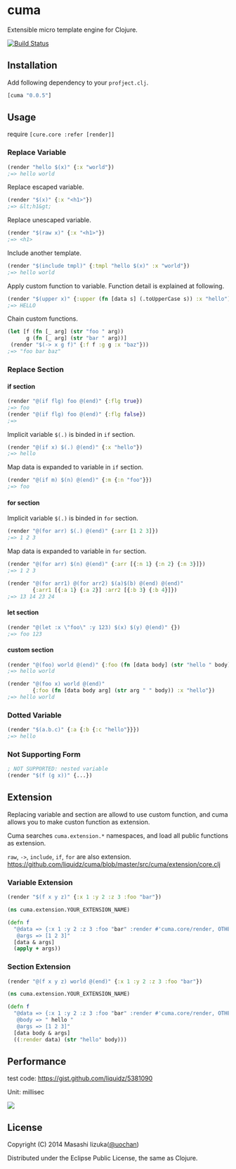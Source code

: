 # cuma

Extensible micro template engine for Clojure.

[![Build Status](https://travis-ci.org/liquidz/cuma.png?branch=master)](https://travis-ci.org/liquidz/cuma)

## Installation

Add following dependency to your `profject.clj`.
```clojure
[cuma "0.0.5"]
```

## Usage

require `[cure.core :refer [render]]`

### Replace Variable

```clojure
(render "hello $(x)" {:x "world"})
;=> hello world
```

Replace escaped variable.

```clojure
(render "$(x)" {:x "<h1>"})
;=> &lt;h1&gt;
```

Replace unescaped variable.

```clojure
(render "$(raw x)" {:x "<h1>"})
;=> <h1>
```

Include another template.

```clojure
(render "$(include tmpl)" {:tmpl "hello $(x)" :x "world"})
;=> hello world
```

Apply custom function to variable.
Function detail is explained at following.

```clojure
(render "$(upper x)" {:upper (fn [data s] (.toUpperCase s)) :x "hello")
;=> HELLO
```

Chain custom functions.

```clojure
(let [f (fn [_ arg] (str "foo " arg))
      g (fn [_ arg] (str "bar " arg))]
 (render "$(-> x g f)" {:f f :g g :x "baz"}))
;=> "foo bar baz"
```

### Replace Section
#### if section

```clojure
(render "@(if flg) foo @(end)" {:flg true})
;=> foo
(render "@(if flg) foo @(end)" {:flg false})
;=>
```

Implicit variable `$(.)` is binded in `if` section.

```clojure
(render "@(if x) $(.) @(end)" {:x "hello"})
;=> hello
```

Map data is expanded to variable in `if` section.

```clojure
(render "@(if m) $(n) @(end)" {:m {:n "foo"}})
;=> foo
```

#### for section

Implicit variable `$(.)` is binded in `for` section.

```clojure
(render "@(for arr) $(.) @(end)" {:arr [1 2 3]})
;=> 1 2 3
```

Map data is expanded to variable in `for` section.

```clojure
(render "@(for arr) $(n) @(end)" {:arr [{:n 1} {:n 2} {:n 3}]})
;=> 1 2 3

(render "@(for arr1) @(for arr2) $(a)$(b) @(end) @(end)"
        {:arr1 [{:a 1} {:a 2}] :arr2 [{:b 3} {:b 4}]})
;=> 13 14 23 24
```

#### let section

```clojure
(render "@(let :x \"foo\" :y 123) $(x) $(y) @(end)" {})
;=> foo 123
```

#### custom section
```clojure
(render "@(foo) world @(end)" {:foo (fn [data body] (str "hello " body))})
;=> hello world

(render "@(foo x) world @(end)"
        {:foo (fn [data body arg] (str arg " " body)) :x "hello"})
;=> hello world
```

### Dotted Variable

```clojure
(render "$(a.b.c)" {:a {:b {:c "hello"}}})
;=> hello
```

### Not Supporting Form
```clojure
; NOT SUPPORTED: nested variable
(render "$(f (g x))" {...})
```


## Extension

Replacing variable and section are allowd to use custom function,
and cuma allows you to make custon function as extension.

Cuma searches `cuma.extension.*` namespaces, and load all public functions as extension.

`raw`, `->`, `include`, `if`, `for` are also extension.
https://github.com/liquidz/cuma/blob/master/src/cuma/extension/core.clj

### Variable Extension

```clojure
(render "$(f x y z)" {:x 1 :y 2 :z 3 :foo "bar"})
```

```clojure
(ns cuma.extension.YOUR_EXTENSION_NAME)

(defn f
  "@data => {:x 1 :y 2 :z 3 :foo "bar" :render #'cuma.core/render, OTHER_EXTENSIONS}
   @args => [1 2 3]"
  [data & args]
  (apply + args))
```

### Section Extension

```clojure
(render "@(f x y z) world @(end)" {:x 1 :y 2 :z 3 :foo "bar"})
```

```clojure
(ns cuma.extension.YOUR_EXTENSION_NAME)

(defn f
  "@data => {:x 1 :y 2 :z 3 :foo "bar" :render #'cuma.core/render, OTHER_EXTENSIONS}
   @body => " hello "
   @args => [1 2 3]"
  [data body & args]
  ((:render data) (str "hello" body)))
```

## Performance
test code: https://gist.github.com/liquidz/5381090

Unit: millisec

<img src="https://docs.google.com/spreadsheet/oimg?key=0AtD8N5xmx-U-dENUYTNQdWJwSUxXWkhyQjFfOXJMUHc&oid=5&zx=h8e50zfwcqg0" />


## License

Copyright (C) 2014 Masashi Iizuka([@uochan](http://twitter.com))

Distributed under the Eclipse Public License, the same as Clojure.
